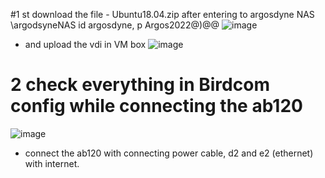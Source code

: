 #1 st download the file - Ubuntu18.04.zip after entering to argosdyne NAS \\argodsyneNAS
id argosdyne, p Argos2022@)@@
![image](https://github.com/UbaydullohML/VS-Projects_BugsFix/assets/75980506/32d3a892-5c1b-4059-90cc-315fb13cbf7a)

- and upload the vdi in VM box
![image](https://github.com/UbaydullohML/VS-Projects_BugsFix/assets/75980506/bf678d01-b238-4f3d-acd9-ac7704ed0956)


# 2 check everything in Birdcom config while connecting the ab120

![image](https://github.com/UbaydullohML/VS-Projects_BugsFix/assets/75980506/4f085ce8-6412-41c0-81a1-4a430cdb96fc)

- connect the ab120 with connecting power cable, d2 and e2 (ethernet) with internet. 
